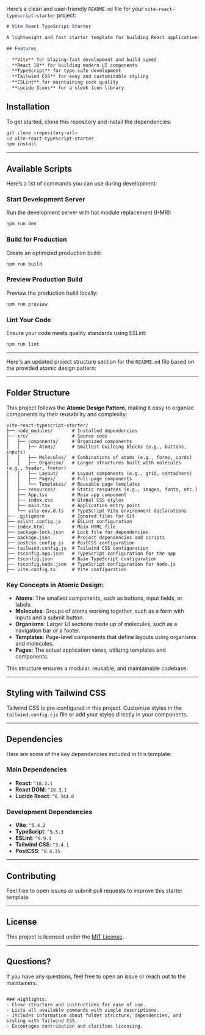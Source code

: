 Here’s a clean and user-friendly `README.md` file for your `vite-react-typescript-starter` project:

```markdown
# Vite React TypeScript Starter

A lightweight and fast starter template for building React applications with TypeScript, powered by Vite. This project includes essential tools and configurations to get you up and running quickly.

## Features

- **Vite** for blazing-fast development and build speed
- **React 18** for building modern UI components
- **TypeScript** for type-safe development
- **Tailwind CSS** for easy and customizable styling
- **ESLint** for maintaining code quality
- **Lucide Icons** for a sleek icon library

```

## Installation

To get started, clone this repository and install the dependencies:

```bash
git clone <repository-url>
cd vite-react-typescript-starter
npm install
```

---

## Available Scripts

Here’s a list of commands you can use during development:

### Start Development Server

Run the development server with hot module replacement (HMR):

```bash
npm run dev
```

### Build for Production

Create an optimized production build:

```bash
npm run build
```

### Preview Production Build

Preview the production build locally:

```bash
npm run preview
```

### Lint Your Code

Ensure your code meets quality standards using ESLint:

```bash
npm run lint
```

---

Here's an updated project structure section for the `README.md` file based on the provided atomic design pattern:

---

## Folder Structure

This project follows the **Atomic Design Pattern**, making it easy to organize components by their reusability and complexity:

```
vite-react-typescript-starter/
├── node_modules/       # Installed dependencies
├── src/                # Source code
│   ├── components/     # Organized components
│   │   ├── Atoms/      # Smallest building blocks (e.g., buttons, inputs)
│   │   ├── Molecules/  # Combinations of atoms (e.g., forms, cards)
│   │   ├── Organism/   # Larger structures built with molecules (e.g., header, footer)
│   │   ├── Layout/     # Layout components (e.g., grid, containers)
│   │   ├── Pages/      # Full-page components
│   │   └── Templates/  # Reusable page templates
│   ├── resources/      # Static resources (e.g., images, fonts, etc.)
│   ├── App.tsx         # Main app component
│   ├── index.css       # Global CSS styles
│   ├── main.tsx        # Application entry point
│   └── vite-env.d.ts   # TypeScript Vite environment declarations
├── .gitignore          # Ignored files for Git
├── eslint.config.js    # ESLint configuration
├── index.html          # Main HTML file
├── package-lock.json   # Lock file for dependencies
├── package.json        # Project dependencies and scripts
├── postcss.config.js   # PostCSS configuration
├── tailwind.config.js  # Tailwind CSS configuration
├── tsconfig.app.json   # TypeScript configuration for the app
├── tsconfig.json       # Base TypeScript configuration
├── tsconfig.node.json  # TypeScript configuration for Node.js
├── vite.config.ts      # Vite configuration
```

### Key Concepts in Atomic Design:

- **Atoms**: The smallest components, such as buttons, input fields, or labels.
- **Molecules**: Groups of atoms working together, such as a form with inputs and a submit button.
- **Organisms**: Larger UI sections made up of molecules, such as a navigation bar or a footer.
- **Templates**: Page-level components that define layouts using organisms and molecules.
- **Pages**: The actual application views, utilizing templates and components.

This structure ensures a modular, reusable, and maintainable codebase.

---

## Styling with Tailwind CSS

Tailwind CSS is pre-configured in this project. Customize styles in the `tailwind.config.cjs` file or add your styles directly in your components.

---

## Dependencies

Here are some of the key dependencies included in this template:

### Main Dependencies
- **React**: `^18.3.1`
- **React DOM**: `^18.3.1`
- **Lucide React**: `^0.344.0`

### Development Dependencies
- **Vite**: `^5.4.2`
- **TypeScript**: `^5.5.3`
- **ESLint**: `^9.9.1`
- **Tailwind CSS**: `^3.4.1`
- **PostCSS**: `^8.4.35`

---

## Contributing

Feel free to open issues or submit pull requests to improve this starter template.

---

## License

This project is licensed under the [MIT License](LICENSE).

---

## Questions?

If you have any questions, feel free to open an issue or reach out to the maintainers.
```

### Highlights:
- Clear structure and instructions for ease of use.
- Lists all available commands with simple descriptions.
- Includes information about folder structure, dependencies, and styling with Tailwind CSS.
- Encourages contribution and clarifies licensing.